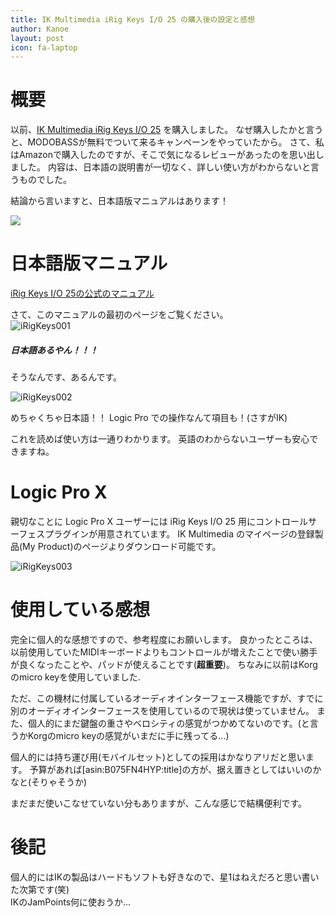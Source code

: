 ```yaml
---
title: IK Multimedia iRig Keys I/O 25 の購入後の設定と感想
author: Kanoe
layout: post
icon: fa-laptop
---
```



# 概要
以前、[IK Multimedia iRig Keys I/O 25](https://amzn.to/2RWoUjw) を購入しました。
なぜ購入したかと言うと、MODOBASSが無料でついて来るキャンペーンをやっていたから。
さて、私はAmazonで購入したのですが、そこで気になるレビューがあったのを思い出しました。
内容は、日本語の説明書が一切なく、詳しい使い方がわからないと言うものでした。

結論から言いますと、日本語版マニュアルはあります！

<a href="https://www.amazon.co.jp/gp/product/B075FMYW2G/ref=as_li_ss_il?ie=UTF8&psc=1&linkCode=li2&tag=ctoedtmer-22&linkId=8afb0028fbbcf4602bc5aa6066bc03cc&language=ja_JP" target="_blank"><img border="0" src="//ws-fe.amazon-adsystem.com/widgets/q?_encoding=UTF8&ASIN=B075FMYW2G&Format=_SL160_&ID=AsinImage&MarketPlace=JP&ServiceVersion=20070822&WS=1&tag=ctoedtmer-22&language=ja_JP" ></a><img src="https://ir-jp.amazon-adsystem.com/e/ir?t=ctoedtmer-22&language=ja_JP&l=li2&o=9&a=B075FMYW2G" width="1" height="1" border="0" alt="" style="border:none !important; margin:0px !important;" />

# 日本語版マニュアル
[iRig Keys I/O 25の公式のマニュアル](https://www.ikmultimedia.com/products/irigkeysio/index.php?pp=irig-keys-io-manuals)

さて、このマニュアルの最初のページをご覧ください。  
![iRigKeys001](https://cdn-ak.f.st-hatena.com/images/fotolife/K/Kanoe/20180922/20180922052331.png)
##### 日本語あるやん！！！
そうなんです、あるんです。

![iRigKeys002](https://cdn-ak.f.st-hatena.com/images/fotolife/K/Kanoe/20180922/20180922052711.png)

めちゃくちゃ日本語！！
Logic Pro での操作なんて項目も！(さすがIK)

これを読めば使い方は一通りわかります。
英語のわからないユーザーも安心できますね。

# Logic Pro X
親切なことに Logic Pro X ユーザーには iRig Keys I/O 25 用にコントロールサーフェスプラグインが用意されています。
IK Multimedia のマイページの登録製品(My Product)のページよりダウンロード可能です。

![iRigKeys003](https://cdn-ak.f.st-hatena.com/images/fotolife/K/Kanoe/20180922/20180922053637.png)

# 使用している感想
完全に個人的な感想ですので、参考程度にお願いします。
良かったところは、以前使用していたMIDIキーボードよりもコントロールが増えたことで使い勝手が良くなったことや、パッドが使えることです(<b>超重要</b>)。
ちなみに以前はKorgのmicro keyを使用していました.

ただ、この機材に付属しているオーディオインターフェース機能ですが、すでに別のオーディオインターフェースを使用しているので現状は使っていません。
また、個人的にまだ鍵盤の重さやベロシティの感覚がつかめてないのです。(と言うかKorgのmicro keyの感覚がいまだに手に残ってる...)

個人的には持ち運び用(モバイルセット)としての採用はかなりアリだと思います。
予算があれば[asin:B075FN4HYP:title]の方が、据え置きとしてはいいのかなと(そりゃそうか)

まだまだ使いこなせていない分もありますが、こんな感じで結構便利です。

# 後記
個人的にはIKの製品はハードもソフトも好きなので、星1はねえだろと思い書いた次第です(笑) <br>
IKのJamPoints何に使おうか...